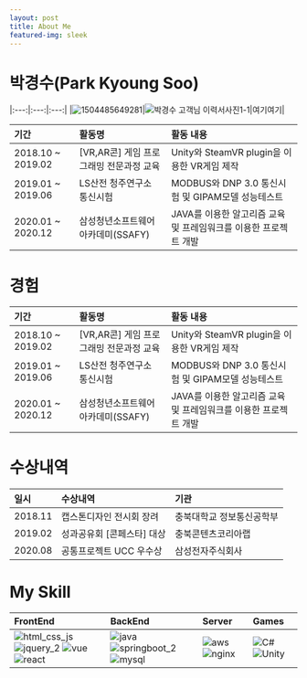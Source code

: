 ```yaml
---
layout: post
title: About Me
featured-img: sleek
---
```


# 박경수(Park Kyoung Soo)

|:---:|:---:|:---:|
|![1504485649281](https://user-images.githubusercontent.com/44697835/87626949-90516100-c768-11ea-9d05-41fb2406468b.jpg)|![박경수 고객님 이력서사진1-1](https://user-images.githubusercontent.com/44697835/87626951-90e9f780-c768-11ea-8859-9e864a2e7925.jpg)|여기여기|


|기간|활동명|활동 내용|
|:---|:---|:---|
|2018.10 ~ 2019.02| [VR,AR콘] 게임 프로그래밍 전문과정 교육|Unity와 SteamVR plugin을 이용한 VR게임 제작|
|2019.01 ~ 2019.06|LS산전 청주연구소 통신시험|MODBUS와 DNP 3.0 통신시험 및 GIPAM모델 성능테스트|
|2020.01 ~ 2020.12|삼성청년소프트웨어 아카데미(SSAFY)|JAVA를 이용한 알고리즘 교육 및 프레임워크를 이용한 프로젝트 개발|


# 경험
|기간|활동명|활동 내용|
|:---|:---|:---|
|2018.10 ~ 2019.02| [VR,AR콘] 게임 프로그래밍 전문과정 교육|Unity와 SteamVR plugin을 이용한 VR게임 제작|
|2019.01 ~ 2019.06|LS산전 청주연구소 통신시험|MODBUS와 DNP 3.0 통신시험 및 GIPAM모델 성능테스트|
|2020.01 ~ 2020.12|삼성청년소프트웨어 아카데미(SSAFY)|JAVA를 이용한 알고리즘 교육 및 프레임워크를 이용한 프로젝트 개발|


# 수상내역
|일시|수상내역|기관|
|:---|:---|:---|
|2018.11| 캡스톤디자인 전시회 장려 | 충북대학교 정보통신공학부 |
|2019.02|성과공유회 [콘페스타] 대상|충북콘텐츠코리아랩|
|2020.08|공통프로젝트 UCC 우수상|삼성전자주식회사|


# My Skill
|FrontEnd|BackEnd|Server|Games|
|:---|:---|:---|:---|
|![html_css_js](https://user-images.githubusercontent.com/44697835/86319956-acd1a180-bc70-11ea-946e-09a11a71fb27.png) &nbsp; &nbsp;![jquery_2](https://user-images.githubusercontent.com/44697835/86319481-9a0a9d00-bc6f-11ea-855e-e0bf301d8185.png) ![vue](https://user-images.githubusercontent.com/44697835/86319509-a3940500-bc6f-11ea-815e-6f7612ee657a.png) &nbsp; &nbsp; ![react](https://user-images.githubusercontent.com/44697835/100086108-46078b80-2e90-11eb-802c-f71a5d636ead.png)|![java](https://user-images.githubusercontent.com/44697835/86319460-9119cb80-bc6f-11ea-9cb2-92a5c15f47b5.png) &nbsp; &nbsp; ![springboot_2](https://user-images.githubusercontent.com/44697835/86319498-9f67e780-bc6f-11ea-8c9d-ae4c7948c638.png) &nbsp; &nbsp; ![mysql](https://user-images.githubusercontent.com/44697835/100087664-66d0e080-2e92-11eb-9f2c-6b90f642c6e3.png)|![aws](https://user-images.githubusercontent.com/44697835/100087657-66384a00-2e92-11eb-9e75-505d6f217578.png) &nbsp; &nbsp; ![nginx](https://user-images.githubusercontent.com/44697835/100087667-67697700-2e92-11eb-97a2-72ff99a865b3.png)|![C#](https://user-images.githubusercontent.com/44697835/100088093-ff676080-2e92-11eb-8bbd-0a33f0e2ab11.png) &nbsp;&nbsp; ![Unity](https://user-images.githubusercontent.com/44697835/100088101-00988d80-2e93-11eb-8cf7-0b0a217e9736.png)|

